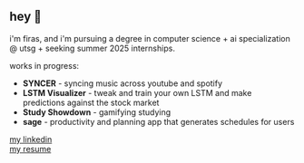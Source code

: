 ## hey 👋

i'm firas, and i'm pursuing a degree in computer science + ai specialization @ utsg + seeking summer 2025 internships.

works in progress:
- **SYNCER** - syncing music across youtube and spotify
- **LSTM Visualizer** - tweak and train your own LSTM and make predictions against the stock market
- **Study Showdown** - gamifying studying
- **sage** - productivity and planning app that generates schedules for users

[my linkedin](https://www.linkedin.com/in/firas-adnan-jalil/) \
[my resume]([https://firasajresume.tiiny.site/](https://drive.google.com/file/d/1XPTEwmtLYPLNVPS070tVkXBBrpJfJ4F_/view?usp=sharing))

